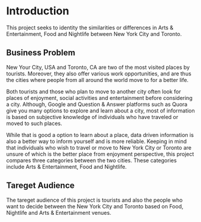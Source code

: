 # Introduction

This project seeks to identity the similarities or differences in Arts & Entertainment, Food and Nightlife between New York City and Toronto.


## Business Problem

New Your City, USA and Toronto, CA are two of the most visited places by tourists. Moreover, they also offer various work opportunities, and are thus the cities where people from all around the world move to for a better life. 

Both tourists and those who plan to move to another city often look for places of enjoyment, social activities and entertainment before considering a city.  Although, Google and Question & Answer platforms such as Quora give you many options to explore and learn about a city, most of information is based on subjective knowledge of individuals who have traveled or moved to such places. 

While that is good a option to learn about a place, data driven information is also a better way to inform yourself and is more reliable. Keeping in mind that individuals who wish to travel or move to New York City or Toronto are unsure of which is the better place from enjoyment perspective, this project compares three categories between the two cities. These categories include Arts & Entertainment, Food and Nightlife.


## Tareget Audience

The tareget audience of this project is tourists and also the people who want to decide between the New York City and Toronto based on Food, Nightlife and Arts & Entertainment venues.

